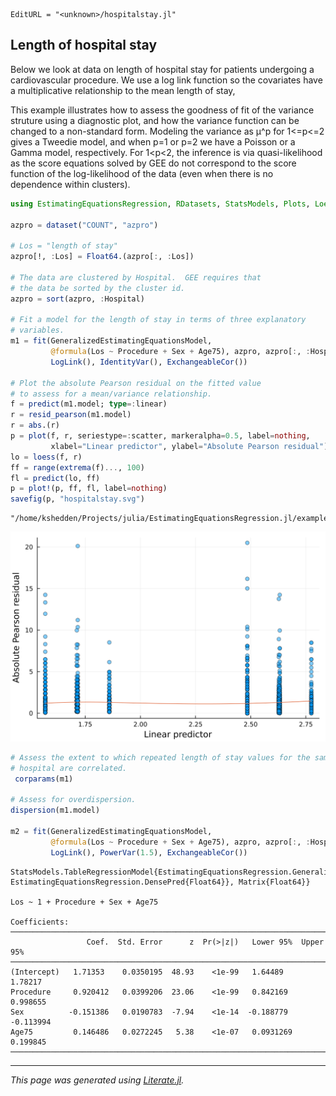 ```@meta
EditURL = "<unknown>/hospitalstay.jl"
```

## Length of hospital stay

Below we look at data on length of hospital stay for patients
undergoing a cardiovascular procedure. We use a log link function so
the covariates have a multiplicative relationship to the mean length
of stay,

This example illustrates how to assess the goodness of fit of the
variance struture using a diagnostic plot, and how the variance
function can be changed to a non-standard form.  Modeling the
variance as μ^p for 1<=p<=2 gives a Tweedie model, and when p=1 or
p=2 we have a Poisson or a Gamma model, respectively.  For 1<p<2,
the inference is via quasi-likelihood as the score equations solved
by GEE do not correspond to the score function of the log-likelihood
of the data (even when there is no dependence within clusters).

````julia
using EstimatingEquationsRegression, RDatasets, StatsModels, Plots, Loess

azpro = dataset("COUNT", "azpro")

# Los = "length of stay"
azpro[!, :Los] = Float64.(azpro[:, :Los])

# The data are clustered by Hospital.  GEE requires that
# the data be sorted by the cluster id.
azpro = sort(azpro, :Hospital)

# Fit a model for the length of stay in terms of three explanatory
# variables.
m1 = fit(GeneralizedEstimatingEquationsModel,
         @formula(Los ~ Procedure + Sex + Age75), azpro, azpro[:, :Hospital],
         LogLink(), IdentityVar(), ExchangeableCor())

# Plot the absolute Pearson residual on the fitted value
# to assess for a mean/variance relationship.
f = predict(m1.model; type=:linear)
r = resid_pearson(m1.model)
r = abs.(r)
p = plot(f, r, seriestype=:scatter, markeralpha=0.5, label=nothing,
         xlabel="Linear predictor", ylabel="Absolute Pearson residual")
lo = loess(f, r)
ff = range(extrema(f)..., 100)
fl = predict(lo, ff)
p = plot!(p, ff, fl, label=nothing)
savefig(p, "hospitalstay.svg")
````

````
"/home/kshedden/Projects/julia/EstimatingEquationsRegression.jl/examples/hospitalstay.svg"
````

![Example plot 1](hospitalstay.svg)

````julia
# Assess the extent to which repeated length of stay values for the same
# hospital are correlated.
 corparams(m1)

# Assess for overdispersion.
dispersion(m1.model)

m2 = fit(GeneralizedEstimatingEquationsModel,
         @formula(Los ~ Procedure + Sex + Age75), azpro, azpro[:, :Hospital],
         LogLink(), PowerVar(1.5), ExchangeableCor())
````

````
StatsModels.TableRegressionModel{EstimatingEquationsRegression.GeneralizedEstimatingEquationsModel{EstimatingEquationsRegression.GEEResp{Float64}, EstimatingEquationsRegression.DensePred{Float64}}, Matrix{Float64}}

Los ~ 1 + Procedure + Sex + Age75

Coefficients:
──────────────────────────────────────────────────────────────────────────
                 Coef.  Std. Error      z  Pr(>|z|)   Lower 95%  Upper 95%
──────────────────────────────────────────────────────────────────────────
(Intercept)   1.71353    0.0350195  48.93    <1e-99   1.64489     1.78217
Procedure     0.920412   0.0399206  23.06    <1e-99   0.842169    0.998655
Sex          -0.151386   0.0190783  -7.94    <1e-14  -0.188779   -0.113994
Age75         0.146486   0.0272245   5.38    <1e-07   0.0931269   0.199845
──────────────────────────────────────────────────────────────────────────
````

---

*This page was generated using [Literate.jl](https://github.com/fredrikekre/Literate.jl).*

